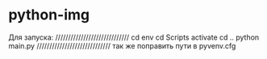 # python-img
Для запуска:
/////////////////////////////
cd env
cd Scripts
activate
cd ..
python main.py
/////////////////////////////
так же поправить пути в pyvenv.cfg
